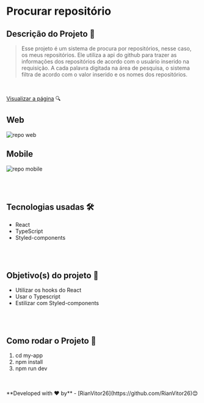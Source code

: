 # Procurar repositório

## Descrição do Projeto 📌
>Esse projeto é um sistema de procura por repositórios, nesse caso, os meus repositórios. Ele utiliza a api do github para trazer as informações dos repositórios de acordo com o usuário inserido na requisição. A cada palavra digitada na área de pesquisa, o sistema filtra de acordo com o valor inserido e os nomes dos repositórios.
>
<br>

[Visualizar a página](https://github.com/RianVitor26/Search-Repository-React) 🔍
<br>

## Web
![repo web](https://user-images.githubusercontent.com/77061521/184984422-feca16fd-a566-4661-b09b-6d9b91030643.png)
## Mobile
![repo mobile](https://user-images.githubusercontent.com/77061521/184984497-12c2ac89-db0c-4e9c-8877-7bf565bf6fe6.png)

<br>
<br>


## Tecnologias usadas 🛠 

* React
* TypeScript
* Styled-components

<br>
<br>

## Objetivo(s) do projeto 🎯
- Utilizar os hooks do React
- Usar o Typescript
- Estilizar com Styled-components

<br>
<br>

## Como rodar o Projeto 🔑
1. cd my-app
2. npm install
3. npm run dev
<br>
<br>
**Developed with ❤️ by** - [RianVitor26](https://github.com/RianVitor26)😊
